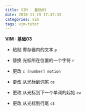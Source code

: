 ```yaml
---
title: VIM · 基础03
date: 2018-11-19 17:47:33
categories: vim
tags: vim-tutor
---
```


**VIM · 基础03**

<!-- more -->

- 粘贴 寄存器内的文本
`p`

- 替换 光标所在位置的一个字符
`r`

- 更改
`c [number] motion`

- 更改 从光标到词尾
`ce`

- 更改 从光标到下一个单词的起始
`cw`

- 更改 从光标到行尾
`c$`